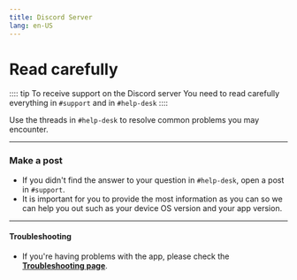```yaml
---
title: Discord Server
lang: en-US
---
```


# Read carefully 

:::: tip To receive support on the Discord server
You need to read carefully everything in `#support` and in `#help-desk`
::::

Use the threads in `#help-desk` to resolve common problems you may encounter.

---

### Make a post

* If you didn't find the answer to your question in `#help-desk`, open a post in `#support`.
* It is important for you to provide the most information as you can so we can help you out such as your device OS version and your app version.

---
#### Troubleshooting
 * If you're having problems with the app, please check the **[Troubleshooting page](/help/faq#troubleshooting)**. 